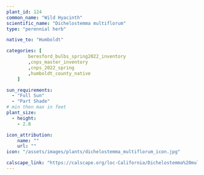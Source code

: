 ```yaml
---
plant_id: 124
common_name: "Wild Hyacinth"
scientific_name: "Dichelostemma multiflorum"
type: "perennial herb"

native_to: "Humboldt"

categories: [
        beresford_bulbs_spring2022_inventory
        ,cnps_master_inventory
        ,cnps_2022_spring
        ,humboldt_county_native
    ]

sun_requirements:
  - "Full Sun"
  - "Part Shade"
# min then max in feet
plant_size:
  - height: 
    - 2.8

icon_attribution:
    name: ""
    url: "" 
icon: "/assets/images/plants/dichelostemma_multiflorum_icon.jpg" 

calscape_link: "https://calscape.org/loc-California/Dichelostemma%20multiflorum(%20)"
---
```


